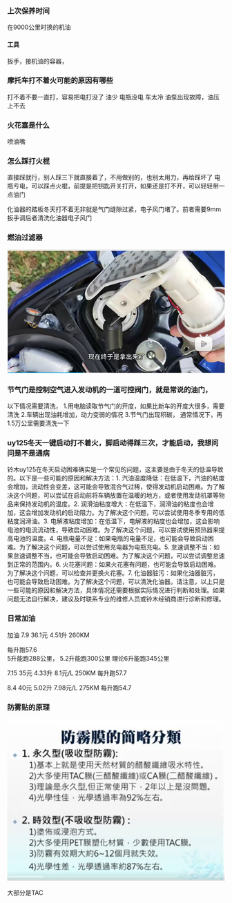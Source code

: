 
### 上次保养时间
在9000公里时换的机油

#### 工具
扳手，接机油的容器，



### 摩托车打不着火可能的原因有哪些
打不着不要一直打，容易把电打没了
油少
电瓶没电
车太冷
油泵出现故障，油压上不去


### 火花塞是什么

喷油嘴

### 怎么踩打火棍
直接踩就行，别人踩三下就直接着了，不用做别的，也别太用力，再给踩坏了
电瓶亏电，可以踩点火棍，前提是把钥匙开关打开，如果还是打不开，可以轻轻带一点油门

化油器的踏板冬天打不着无非就是气门缝隙过紧，电子风门堵了。前者需要9mm扳手调后者清洗化油器电子风门


### 燃油过滤器
![alt text](assets/image.png)

### 节气门是控制空气进入发动机的一道可控阀门，就是常说的油门，
以下情况需要清洗，
1.用电脑读取节气门的开度，如果比新车的开度大很多，需要清洗
2.车辆出现油耗增加，动力变弱的情况
3.节气门出现积碳，
通常情况下，再1.5万公里需要清洗一下

### uy125冬天一键启动打不着火，脚启动得踩三次，才能启动，我想问问是不是通病
铃木uy125在冬天启动困难确实是一个常见的问题，这主要是由于冬天的低温导致的。以下是一些可能的原因和解决方法：1. 汽油温度降低：在低温下，汽油的粘度会增加，流动性会变差，这可能会导致混合气过稀，使得发动机启动困难。为了解决这个问题，可以尝试在启动前将车辆放置在温暖的地方，或者使用发动机罩等物品来保持发动机的温度。2. 润滑油粘度增大：在低温下，润滑油的粘度也会增加，这会增加发动机的启动阻力。为了解决这个问题，可以尝试使用冬季专用的低粘度润滑油。3. 电解液粘度增加：在低温下，电解液的粘度也会增加，这会影响电池的电流流动性，导致启动困难。为了解决这个问题，可以尝试使用预热器来提高电池的温度。4. 电瓶电量不足：如果电瓶的电量不足，也可能会导致启动困难。为了解决这个问题，可以尝试使用充电器为电瓶充电。5. 怠速调整不当：如果怠速调整不当，也可能会导致启动困难。为了解决这个问题，可以尝试调整怠速到正常的范围内。6. 火花塞问题：如果火花塞有问题，也可能会导致启动困难。为了解决这个问题，可以检查并更换火花塞。7. 化油器脏污：如果化油器脏污，也可能会导致启动困难。为了解决这个问题，可以清洗化油器。请注意，以上只是一些可能的原因和解决方法，具体情况还需要根据实际情况进行判断和处理。如果问题无法自行解决，建议及时联系专业的维修人员或铃木经销商进行诊断和修理。

### 日常加油
加油
7.9
36.1元 4.51升 260KM    

每升跑57.6  
5升能跑288公里，
5.2升能跑300公里
理论6升能跑345公里

7.15
35元 4.33升 8.1元/L  250KM
每升跑57.7


8.4
40元 5.02升 7.98元/L  275KM
每升跑54.7


### 防雾贴的原理
![alt text](assets/image-2.png)

大部分是TAC
